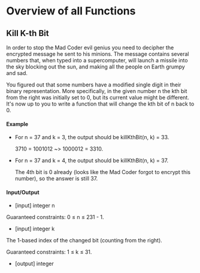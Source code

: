 # Overview of all Functions

## Kill K-th Bit

In order to stop the Mad Coder evil genius you need to decipher the encrypted message he sent to his minions. The message contains several numbers that, when typed into a supercomputer, will launch a missile into the sky blocking out the sun, and making all the people on Earth grumpy and sad.

You figured out that some numbers have a modified single digit in their binary representation. More specifically, in the given number n the kth bit from the right was initially set to 0, but its current value might be different. It's now up to you to write a function that will change the kth bit of n back to 0.

#### Example

* For n = 37 and k = 3, the output should be
  killKthBit(n, k) = 33.

  3710 = 1001012 ~> 1000012 = 3310.

* For n = 37 and k = 4, the output should be
  killKthBit(n, k) = 37.

  The 4th bit is 0 already (looks like the Mad Coder forgot to encrypt this number), so the answer is still 37.

#### Input/Output

* [input] integer n

Guaranteed constraints:
0 ≤ n ≤ 231 - 1.

* [input] integer k

The 1-based index of the changed bit (counting from the right).

Guaranteed constraints:
1 ≤ k ≤ 31.

* [output] integer